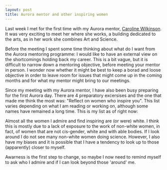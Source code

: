 ```yaml
---
layout: post
title: Aurora mentor and other inspiring women
---
```


Last week I met for the first time with my Aurora mentor, [Caroline Wilkinson](https://www.ljmu.ac.uk/about-us/staff-profiles/faculty-of-arts-professional-and-social-studies/liverpool-school-of-art-and-design/caroline-wilkinson). It was very exciting to meet her where she works, a building dedicated to the arts, as in her work she combines Art and Science.

Before the meeting I spent some time thinking about what do I want from the Aurora mentoring programme: I would like to have an external view on the shortcomings holding back my career. This is a bit vague, but it is difficult to narrow down a mentoring objective, before meeting your mentor in person. I wonder now whether it might be best to keep a borad and loose objective in order to leave room for issues that might come up in the coming months and for what my mentor might bring to our meetings.

Since my meeting with my Aurora mentor, I have also been busy preparing for the first Aurora day. There are 4 preparatory excersises and the one that made me think the most was: "Reflect on women who inspire you".  This list varies depending on what I am reading or working on, although some names have remained a long time. This is my list as of right now:

Almost all the women I admire and find inspiring are (or were) white. I think this is mostly due to a lack of exposure to the work of non-white women, in fact, of women that are not cis-gender, white and with able bodies. If I look around I do not see many non-white women doing science. However, I also have my biases and it is possible that I have a tendency to look up to those (apparently) closer to myself.

Awarness is the first step to change, so maybe I now need to remind myself to ask who I admire and if I can look beyond those 'around' me.
